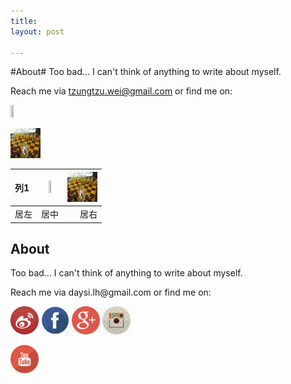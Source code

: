 ```yaml
---
title: 
layout: post

---
```

#About#
Too bad... I can't think of anything to write about myself.

Reach me via tzungtzu.wei@gmail.com or find me on:

<img src="http://ww4.sinaimg.cn/mw690/88d7095ejw8esz7mhh58hj20hs0hs401.jpg" width="10%" height="10%">

![logo{45*45}](./favicon.ico )



| 列1 | <img src="http://ww4.sinaimg.cn/mw690/88d7095ejw8esz7mhh58hj20hs0hs401.jpg" width="20%" height="10%"> | ![logo{45*45}](./favicon.ico ) |
|:--- |:---:|---:|
| 居左 | 居中 | 居右|

<div class="content">
	<div class="post">
<h2> About </h2>
<p>Too bad... I can't think of anything to write about myself.</p>
<p>Reach me via daysi.lh@gmail.com or find me on:</p>
<a target="_blank" href="http://www.weibo.com/tzungtzuli"><img src="/media/img/weibo.png" height="45" width="45"></a>
<a target="_blank" href="https://www.facebook.com/tzungtzuli"><img src="/media/img/facebook.png" height="45" width="45"></a>
<a target="_blank" href="https://plus.google.com/109915721717462682982/posts"><img src="/media/img/google+.png" height="45" width="45"></a>
<a target="_blank" href="http://instagram.com/tzungtzu"><img src="/media/img/instagram.png" height="45" width="45"></a>


<a target="_blank" href="https://www.youtube.com/channel/UCNlq1agDkgS5hbOTFk_CeYA"><img src="/media/img/youtube.png" height="45" width="45"></a>


</div>
</div>
